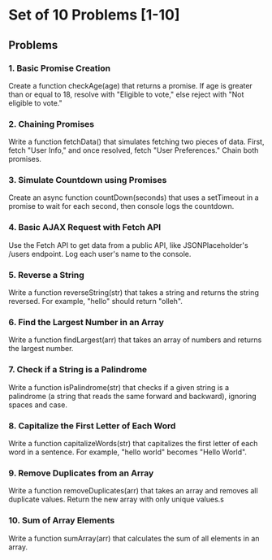 # Set of 10 Problems [1-10]

## Problems

### 1. Basic Promise Creation

Create a function checkAge(age) that returns a promise. If age is greater than or equal to 18, resolve with "Eligible to vote," else reject with "Not eligible to vote."

### 2. Chaining Promises

Write a function fetchData() that simulates fetching two pieces of data. First, fetch "User Info," and once resolved, fetch "User Preferences." Chain both promises.

### 3. Simulate Countdown using Promises

Create an async function countDown(seconds) that uses a setTimeout in a promise to wait for each second, then console logs the countdown.

### 4. Basic AJAX Request with Fetch API

Use the Fetch API to get data from a public API, like JSONPlaceholder's /users endpoint. Log each user's name to the console.

### 5. Reverse a String

Write a function reverseString(str) that takes a string and returns the string reversed. For example, "hello" should return "olleh".

### 6. Find the Largest Number in an Array

Write a function findLargest(arr) that takes an array of numbers and returns the largest number.

### 7. Check if a String is a Palindrome

Write a function isPalindrome(str) that checks if a given string is a palindrome (a string that reads the same forward and backward), ignoring spaces and case.

### 8. Capitalize the First Letter of Each Word

Write a function capitalizeWords(str) that capitalizes the first letter of each word in a sentence. For example, "hello world" becomes "Hello World".

### 9. Remove Duplicates from an Array

Write a function removeDuplicates(arr) that takes an array and removes all duplicate values. Return the new array with only unique values.s

### 10. Sum of Array Elements

Write a function sumArray(arr) that calculates the sum of all elements in an array.
